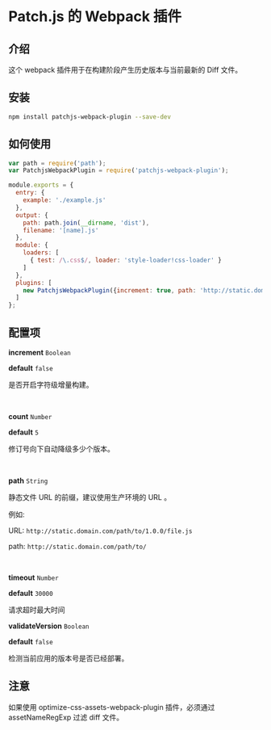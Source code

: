 # Patch.js 的 Webpack 插件


## 介绍

这个 webpack 插件用于在构建阶段产生历史版本与当前最新的 Diff 文件。

## 安装

```bash
npm install patchjs-webpack-plugin --save-dev
```

## 如何使用

```js
var path = require('path');
var PatchjsWebpackPlugin = require('patchjs-webpack-plugin');

module.exports = {
  entry: {
    example: './example.js'
  },
  output: {
    path: path.join(__dirname, 'dist'),
    filename: '[name].js'
  },
  module: {
    loaders: [
      { test: /\.css$/, loader: 'style-loader!css-loader' }
    ]
  },
  plugins: [
    new PatchjsWebpackPlugin({increment: true, path: 'http://static.domain.com/path/to/'})
  ]
};

```

## 配置项

**increment** `Boolean`

**default** `false`

是否开启字符级增量构建。

<br/>

**count** `Number`

**default** `5`

修订号向下自动降级多少个版本。

<br/>

**path** `String`

静态文件 URL 的前缀，建议使用生产环境的 URL 。

例如: 

URL: `http://static.domain.com/path/to/1.0.0/file.js`

path: `http://static.domain.com/path/to/`

<br/>

**timeout** `Number`

**default** `30000`

请求超时最大时间

**validateVersion** `Boolean`

**default** `false`

检测当前应用的版本号是否已经部署。

## 注意

如果使用 optimize-css-assets-webpack-plugin 插件，必须通过 assetNameRegExp 过滤 diff 文件。

